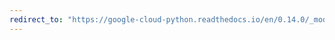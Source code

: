 ```yaml
---
redirect_to: "https://google-cloud-python.readthedocs.io/en/0.14.0/_modules/gcloud/storage/client.html"
---
```

